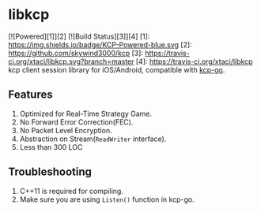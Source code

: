 # libkcp
[![Powered][1]][2] [![Build Status][3]][4]
[1]: https://img.shields.io/badge/KCP-Powered-blue.svg
[2]: https://github.com/skywind3000/kcp
[3]: https://travis-ci.org/xtaci/libkcp.svg?branch=master
[4]: https://travis-ci.org/xtaci/libkcp
kcp client session library for iOS/Android, compatible with [kcp-go](https://github.com/xtaci/kcp-go).

## Features
1. Optimized for Real-Time Strategy Game.
2. No Forward Error Correction(FEC).
3. No Packet Level Encryption.
4. Abstraction on Stream(```ReadWriter``` interface).
5. Less than 300 LOC

## Troubleshooting
1. C++11 is required for compiling.
2. Make sure you are using ```Listen()``` function in kcp-go.
